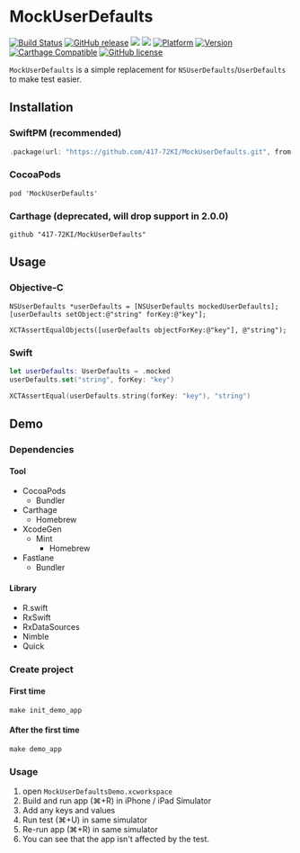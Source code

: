 # MockUserDefaults
[![Build Status](https://travis-ci.com/417-72KI/MockUserDefaults.svg?branch=master)](https://travis-ci.com/417-72KI/MockUserDefaults)
[![GitHub release](https://img.shields.io/github/release/417-72KI/MockUserDefaults/all.svg)](https://github.com/417-72KI/MockUserDefaults/releases)
[![](https://img.shields.io/endpoint?url=https%3A%2F%2Fswiftpackageindex.com%2Fapi%2Fpackages%2F417-72KI%2FMockUserDefaults%2Fbadge%3Ftype%3Dswift-versions)](https://swiftpackageindex.com/417-72KI/MockUserDefaults)
[![](https://img.shields.io/endpoint?url=https%3A%2F%2Fswiftpackageindex.com%2Fapi%2Fpackages%2F417-72KI%2FMockUserDefaults%2Fbadge%3Ftype%3Dplatforms)](https://swiftpackageindex.com/417-72KI/MockUserDefaults)
[![Platform](http://img.shields.io/cocoapods/p/MockUserDefaults.svg?style=flat)](http://cocoapods.org/pods/MockUserDefaults)
[![Version](http://img.shields.io/cocoapods/v/MockUserDefaults.svg?style=flat)](http://cocoapods.org/pods/MockUserDefaults)
[![Carthage Compatible](https://img.shields.io/badge/Carthage-compatible-4BC51D.svg?style=flat)](https://github.com/Carthage/Carthage)
[![GitHub license](https://img.shields.io/badge/license-MIT-lightgrey.svg)](https://raw.githubusercontent.com/417-72KI/MockUserDefaults/master/LICENSE)

`MockUserDefaults` is a simple replacement for `NSUserDefaults`/`UserDefaults` to make test easier.

## Installation
### SwiftPM (recommended)
```swift:Package.swift
.package(url: "https://github.com/417-72KI/MockUserDefaults.git", from: "1.3.0"),
```

### CocoaPods
```ruby:Podfile
pod 'MockUserDefaults'
```

### Carthage (deprecated, will drop support in 2.0.0)
```ruby:Cartfile
github "417-72KI/MockUserDefaults"
```

## Usage
### Objective-C
```objc
NSUserDefaults *userDefaults = [NSUserDefaults mockedUserDefaults];
[userDefaults setObject:@"string" forKey:@"key"];

XCTAssertEqualObjects([userDefaults objectForKey:@"key"], @"string");
```
### Swift
```swift
let userDefaults: UserDefaults = .mocked
userDefaults.set("string", forKey: "key")

XCTAssertEqual(userDefaults.string(forKey: "key"), "string")
```

## Demo
### Dependencies
#### Tool
- CocoaPods
  - Bundler
- Carthage
  - Homebrew
- XcodeGen
  - Mint
    - Homebrew
- Fastlane
  - Bundler
#### Library
- R.swift
- RxSwift
- RxDataSources
- Nimble
- Quick

### Create project
#### First time

```
make init_demo_app
```

#### After the first time

```
make demo_app
```

### Usage

1. open `MockUserDefaultsDemo.xcworkspace`
1. Build and run app (⌘+R) in iPhone / iPad Simulator
1. Add any keys and values
1. Run test (⌘+U) in same simulator
1. Re-run app (⌘+R) in same simulator
1. You can see that the app isn't affected by the test.
